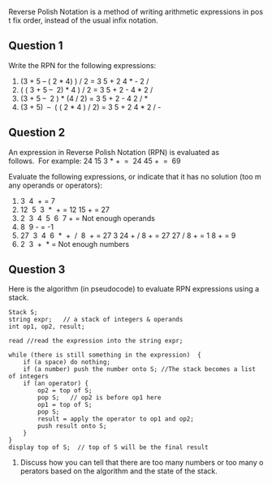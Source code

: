 Reverse Polish Notation is a method of writing arithmetic expressions in post fix order, instead of the usual infix notation.
## Question 1
Write the RPN for the following expressions:
1. (3 + 5 – ( 2 * 4) ) / 2 = 3 5 + 2 4 * - 2 /
2. ( ( 3 + 5 –  2) * 4 ) / 2 = 3 5 + 2 - 4 * 2 /
3. (3 + 5 –  2 ) * (4 / 2) = 3 5 + 2 - 4 2 / *
4. (3 + 5)  –  ( ( 2 * 4 ) / 2) = 3 5 + 2 4 * 2 / -

## Question 2
An expression in Reverse Polish Notation (RPN) is evaluated as follows.  For example: 24 15 3 * +  =  24 45 +  =  69

Evaluate the following expressions, or indicate that it has no solution (too many operands or operators): 
1. 3  4  + = 7
2. 12  5  3  *  + = 12 15 + = 27
3. 2  3  4  5  6  7 + = Not enough operands
4. 8  9 - = -1
5. 27  3  4  6  *  +  /  8  + = 27 3 24 + / 8 + = 27 27 / 8 + = 1 8 + = 9
6. 2  3  +  * = Not enough numbers

## Question 3
Here is the algorithm (in pseudocode) to evaluate RPN expressions using a stack.

```
Stack S;     
string expr;   // a stack of integers & operands
int op1, op2, result; 

read //read the expression into the string expr; 

while (there is still something in the expression)	{	
	if (a space) do nothing; 
	if (a number) push the number onto S; //The stack becomes a list of integers
	if (an operator) { 
		op2 = top of S;   
		pop S;   // op2 is before op1 here 
		op1 = top of S;   
		pop S; 
		result = apply the operator to op1 and op2; 
		push result onto S; 
	} 
} 
display top of S;  // top of S will be the final result
```

1. Discuss how you can tell that there are too many numbers or too many operators based on the algorithm and the state of the stack.

